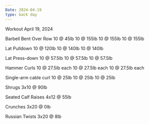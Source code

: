 ```yaml
---
Date: 2024-04-19
type: back day
---
```

Workout April 19, 2024

Barbell Bent Over Row
10 @ 45lb
10 @ 155lb
10 @ 155lb
10 @ 155lb

Lat Pulldown
10 @ 120lb
10 @ 140lb
10 @ 140lb

Lat Press-down
10 @ 57.5lb
10 @ 57.5lb
10 @ 57.5lb

Hammer Curls
10 @ 27.5lb each
10 @ 27.5lb each
10 @ 27.5lb each

Single-arm cable curl
10 @ 25lb
10 @ 25lb
10 @ 25lb

Shrugs
3x10 @ 90lb

Seated Calf Raises
4x12 @ 55lb

Crunches
3x20 @ 0lb

Russian Twists
3x20 @ 8lb